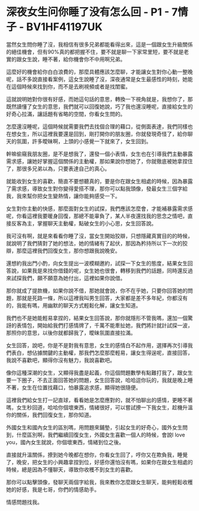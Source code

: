 # 深夜女生问你睡了没有怎么回 - P1 - 7情子 - BV1HF41197UK

當然女生問你睡了沒，我相信有很多兄弟都能看得出來，這是一個跟女生升級關係的絕佳機會，但有90%真的都把握不住，要不就是聊一下家常里短，要不就是老實的跟女生說，睡不著，給你機會你不中用啊兄弟。

這麼好的機會給你白白浪費的，那麼具體應該怎麼聊，才能讓女生對你心動一整晚呢，話不多說直接看案例，這女生說睡了沒，深夜通常是女生最感性的時刻，她能在這個時候來找到你，而不是去刷視頻或者是找閨蜜。

這就說明她對你很有好感，而她這句話的意思，轉換一下視角就是，我想你了，那既然讀懂了女生的意思，我們就可以回復她說，巧了我也還沒睡呢，直接給女生的好奇心拉滿，讓話題有省略的空間，你看女生問的。

怎麼還沒睡呢，這個時候就需要我們去找個合理的藉口，從側面表達，我們同樣也在想女生，所以這裡我要還是回到，剛打開你的朋友圈，你就發現奇怪了，給你聊天的氛圍，許多曖昧啊，上頭的小感覺一下就來了，女生回到。

幹嘛偷窺我朋友圈，是不是想我了，還發一個小表情，女生也在引導我們主動暴露需求感，讓她好掌握這個關係的主動權，那如果說你想她了，你就徹底被她拿捏住了，那很多兄弟以為，只要表達自己的真心。

就能收到女生的喜歡，簡直不要想聽真的，要是你在跟女生相處的時候，因為暴露了需求感，導致女生對你變得愛搭不理，那你可以點我頭像，發最女生三個字給我，我來幫你把女生變熱情，讓你能夠感受一下。

女生對你主動的快感，那麼面對女生的試探，我們應該怎麼會，才能補暴露需求感呢，你看這裡我要暖身回復，那總不能辜負了，某人半夜還找我的思念之情吧，直接反客為主，掌握聊天主動權，點破女生的小心思，女生回答說。

我可沒有啊，就是來看看你睡了沒，當女生開始狡辯，只想隱藏真實目的的時候，就說明了我們猜對了她的想法，她的情緒有了起伏，那因為矜持所以下一次的狡辯，那麼這裡我們回復女生，那你想跟我說晚安。

還想約我出門小酌，向女生提出一波模糊邀約，試探一下女生的態度，結果女生回答說，如果我是來找你借錢的呢，女生她也很會，轉移到我們的話題，同時還反過來試探我們，願不願意為她付出，這裡如果你說借。

那你就成了提款機，如果你說不借，那她就會說，你不在乎她，只要你回答她的問題，那就是死路一條，所以這裡我叫男生回答，大家都是差不多年紀，你都沒有的，我能有嗎，用幽默的聊天方式輕鬆化解，讓女生知道。

我們也不是她能輕易拿捏的，結果女生回答說，那你就隱形不管我嗎，還加一個驚訝的表情包，開始給我們打感情牌了，千萬不能牽扯她，我們將計就計試探一波，那照你的意思，以後你就都歸我了，曖昧氛圍直接拉滿。

女生回答，說吧，你是不是對我有意思，女生的感情白不起作用，選擇再次引導我們表白，想佔據關鍵的主動權，那我們怎麼那麼輕易，讓女生得逞呢，直接回答，我說不喜歡吧，顯得你沒有魅力，我說喜歡吧。

像你這種深潮的女生，又顯得我盡是起義，你這個問題數學有點難打我了，跟女生要一下圈子，不去正面回答她的問題，女生回答說，哈哈逗你玩的，我就是晚上睡不著，女生在位置找藉口，怕暴露追求感，顯得她很隨便。

這裡我們給女生打一記直球，看看她是怎麼應對的，就不怕聊出的感情，更睡不著嗎，女生秒回道，哈哈你個壞東西，情緒很好，可以嘗試撩一下我女生，趁機升溫你的關係，我們回復女生，那你知道。

外國女生和國內女生的區別嗎，用問題來鋪墊，引起女生的好奇心，國外女生問到，什麼區別啊，我們繼續回復女生，外國女生喜歡一個人的時候，會說I love you，國內女生就說，你個壞東西，情緒到位之後。

直接就升溫關係，撩到她今晚都在想你，你看女生回了，哼你又在欺負我，睡覺了，晚安，把女生的小興趣拿捏到位，好感你還怕沒有嗎，如果你在跟女生相處的時候，總是因為不懂聊天，導致你收穫不到女生的喜歡。

那你可以點擊頭像，發聊天兩個字給我，我來教你怎麼跟女生聊天，能夠輕鬆收穫她的好感，我是七哥，你們的情感助手。

情感問題找我。